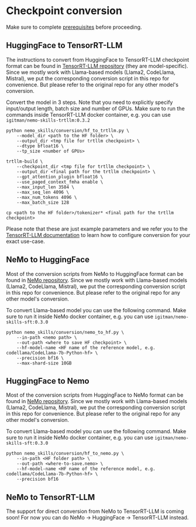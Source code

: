 # Checkpoint conversion

Make sure to complete [prerequisites](/docs/prerequisites.md) before proceeding.

## HuggingFace to TensorRT-LLM

The instructions to convert from HuggingFace to TensorRT-LLM checkpoint format
can be found in [TensorRT-LLM repository](https://github.com/NVIDIA/TensorRT-LLM/) (they are model-specific).
Since we mostly work with Llama-based models (Llama2, CodeLlama, Mistral), we put the corresponding
conversion script in this repo for convenience. But please refer to the original repo for any other model's conversion.

Convert the model in 3 steps. Note that you need to explicitly specify input/output length, batch size and number of GPUs.
Make sure to run the commands inside TensorRT-LLM docker container, e.g. you can use `igitman/nemo-skills-trtllm:0.3.2`

```
python nemo_skills/conversion/hf_to_trtllm.py \
    --model_dir <path to the HF folder> \
    --output_dir <tmp file for trtllm checkpoint> \
    --dtype bfloat16 \
    --tp_size <number of GPUs>

trtllm-build \
    --checkpoint_dir <tmp file for trtllm checkpoint> \
    --output_dir <final path for the trtllm checkpoint> \
    --gpt_attention_plugin bfloat16 \
    --use_paged_context_fmha enable \
    --max_input_len 3584 \
    --max_seq_len 4096 \
    --max_num_tokens 4096 \
    --max_batch_size 128

cp <path to the HF folder>/tokenizer* <final path for the trtllm checkpoint>
```

Please note that these are just example parameters and we refer you to the
[TensorRT-LLM documentation](https://github.com/NVIDIA/TensorRT-LLM/) to learn
how to configure conversion for your exact use-case.

## NeMo to HuggingFace

Most of the conversion scripts from NeMo to HuggingFace format can be found in
[NeMo repository](https://github.com/NVIDIA/NeMo/tree/main/scripts/nlp_language_modeling).
Since we mostly work with Llama-based models (Llama2, CodeLlama, Mistral), we put the corresponding
conversion script in this repo for convenience. But please refer to the original repo for any other model's conversion.

To convert Llama-based model you can use the following command.
Make sure to run it inside NeMo docker container, e.g. you can use `igitman/nemo-skills-sft:0.3.0`

```
python nemo_skills/conversion/nemo_to_hf.py \
    --in-path <nemo path> \
    --out-path <where to save HF checkpoint> \
    --hf-model-name <HF name of the reference model, e.g. codellama/CodeLlama-7b-Python-hf> \
    --precision bf16 \
    --max-shard-size 10GB
```

## HuggingFace to Nemo

Most of the conversion scripts from HuggingFace to NeMo format can be found in
[NeMo repository](https://github.com/NVIDIA/NeMo/tree/main/scripts/nlp_language_modeling).
Since we mostly work with Llama-based models (Llama2, CodeLlama, Mistral), we put the corresponding
conversion script in this repo for convenience. But please refer to the original repo for any other model's conversion.

To convert Llama-based model you can use the following command.
Make sure to run it inside NeMo docker container, e.g. you can use `igitman/nemo-skills-sft:0.3.0`

```
python nemo_skills/conversion/hf_to_nemo.py \
    --in-path <HF folder path> \
    --out-path <where-to-save.nemo> \
    --hf-model-name <HF name of the reference model, e.g. codellama/CodeLlama-7b-Python-hf> \
    --precision bf16
```

## NeMo to TensorRT-LLM

The support for direct conversion from NeMo to TensorRT-LLM is coming soon! For now you can do NeMo -> HuggingFace -> TensorRT-LLM instead.